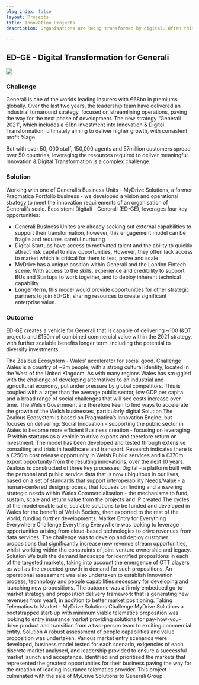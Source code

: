 ```yaml
---
blog_index: false
layout: Projects
title: Innovation Projects
description: Organisations are being transformed by digital. Often this is driven by their customers, sometimes by their team and occasionally by their competition. We get involved when you, the leadership decides it’s time for change.

---
```

<section
      class="font-sans-serif text-smooth bg-white antialiased leading-normal mx-auto p-8 bg-repeat bg-full"
      style="background-image: url('/dot.svg');"
    >
      <div class="p-8">
        <h1 class="font-serif border-b-4 border-green mx-8">ED-GE - Digital Transformation for Generali</h1>
        <div class="flex flex-wrap items-top">
            <div class="mx-auto w-100 xl:flex-1">
                <img src="/globalskills.svg">
            </div>
            <div class="md:flex-1 p-4 bg-white">
                <h3 class="text-green pt-4">Challenge</h3>
                <p class="py-4">Generali is one of the worlds leading insurers with €68bn in premiums globally. Over the last two years, the leadership team have delivered an industrial turnaround strategy, focused on streamlining operations, paving the way for the next phase of development. The new strategy “Generali 2021”, which includes a €1bn investment into Innovation & Digital Transformation, ultimately aiming to deliver higher growth, with consistent profit %age.</p>
                <p class="py-4 font-bold font-green-dark">But with over 50, 000 staff, 150,000 agents and 57million customers spread over 50 countries, leveraging the resources required to deliver meaningful Innovation & Digital Transformation is a complex challenge.</p>
            </div>
            <div class="md:flex-1  p-4 bg-white">
                <h3 class="text-green pt-4">Solution</h3>
                <p class="py-4">Working with one of Generali’s Business Units - MyDrive Solutions, a former Pragmatica Portfolio business - we developed a vision and operational strategy to meet the innovation requirements of an organisation of Generali’s scale. Ecosistemi Digitali - Generali (ED-GE), leverages four key opportunities:</p>
                <ul class="py-4 text-sm"><li>Generali Business Unites are already seeking out external capabilities to support their transformation, however, this engagement model can be fragile and requires careful nurturing</li>
                <li>Digital Startups have access to motivated talent and the ability to quickly attract risk capital to new opportunities. However, they often lack access to market which is critical for them to test, prove and scale</li>
                <li>MyDrive has a unique position within Generali and the London Fintech scene. With access to the skills, experience and credibility to support BUs and Startups to work together, and to deploy inherent technical capability</li>
                <li>Longer-term, this model would provide opportunities for other strategic partners to join ED-GE, sharing resources to create significant enterprise value.</li></ul>
            </div>
            <div class="md:flex-1 p-4 bg-white">
                <h3 class="text-green pt-4">Outcome</h3>
                <p class="py-4 font-bold font-green-dark">ED-GE creates a vehicle for Generali that is capable of delivering ~100 I&DT projects and  £150m of combined commercial value within the 2021 strategy, with further scalable benefits longer term, including the potential to diversify investments.</p>
            </div>
        </div>
</div>

<p>The Zealous Ecosystem - Wales' accelerator for social good. 
Challenge
Wales is a country of ~2m people, with a strong cultural identity, located in the West of the United Kingdom. As with many regions Wales has struggled with the challenge of developing alternatives to an industrial and agricultural economy, put under pressure by global competitors. This is coupled with a larger than the average public sector, low GDP per capita and a broad range of social challenges that will see costs increase over time.
The Welsh Government are therefore keen to find ways to accelerate the growth of the Welsh businesses, particularly digital
Solution
The Zealous Ecosystem is based on Pragmatica’s Innovation Engine, but focuses on delivering:
Social Innovation - supporting the public sector in Wales to become more efficient
Business creation - focusing on leveraging IP within startups as a vehicle to drive exports and therefore return on investment.
The model has been developed and tested through extensive consulting and trials in healthcare and transport. Research indicates there is a £250m cost release opportunity in Welsh Public services and a £370m export opportunity from the resulting innovations, over the next 10 years.
Zealous is constructed of three key processes:
Digital - a platform built with the personal and public service data that is now ubiquitous in our lives, based on a set of standards that support interoperability
Needs/Value - a human-centered design process, that focuses on finding and answering strategic needs within Wales
Commercialisation - the mechanisms to fund, sustain, scale and return value from the projects and IP created
The cycles of the model enable safe, scalable solutions to be funded and developed in Wales for the benefit of Welsh Society, then exported to the rest of the world, funding further developments. 
Market Entry for Everything Everywhere
Challenge
Everything Everywhere was looking to leverage opportunities arising from cloud-based technologies to drive revenues from data services. The challenge was to develop and deploy customer propositions that significantly increase new revenue stream opportunities, whilst working within the constraints of joint-venture ownership and legacy.
Solution
We built the demand landscape for identified propositions in each of the targeted markets, taking into account the emergence of OTT players as well as the expected growth in demand for such propositions. An operational assessment was also undertaken to establish innovation process, technology and people capabilities necessary for developing and launching new propositions. The outcome was a firmly embedded go-to-market strategy and proposition delivery framework that is generating new revenues from year1, in addition to better market positioning.
Taking Telematics to Market -  MyDrive Solutions
Challenge
MyDrive Solutions a bootstrapped start-up with minimum viable telematics proposition was looking to entry insurance market providing solutions for pay-how-you-drive product and transition from a two-person team to exciting commercial entity.
Solution
A robust assessment of people capabilities and value proposition was undertaken. Various market entry scenarios were developed, business model tested for each scenario, exigencies of each discrete market analysed, and leadership provided to ensure a successful market launch and acceptance. Identified and prioritised the markets that represented the greatest opportunities for their business paving the way for the creation of leading insurance telematics provider. This project culminated with the sale of MyDrive Solutions to Generali Group.</p>
</section>